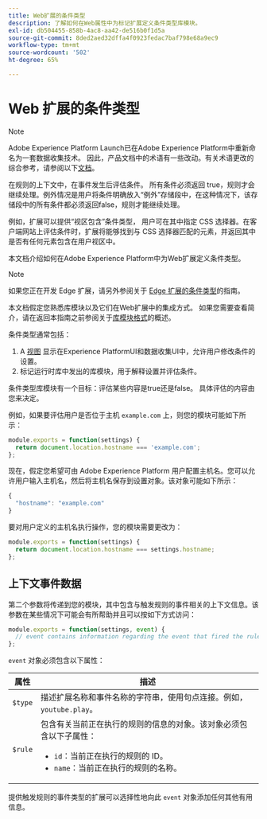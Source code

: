 ```yaml
---
title: Web扩展的条件类型
description: 了解如何在Web属性中为标记扩展定义条件类型库模块。
exl-id: db504455-858b-4ac8-aa42-de516b0f1d5a
source-git-commit: 8ded2aed32dffa4f0923fedac7baf798e68a9ec9
workflow-type: tm+mt
source-wordcount: '502'
ht-degree: 65%

---
```


# Web 扩展的条件类型

>[!NOTE]
>
>Adobe Experience Platform Launch已在Adobe Experience Platform中重新命名为一套数据收集技术。 因此，产品文档中的术语有一些改动。有关术语更改的综合参考，请参阅以下[文档](../../term-updates.md)。

在规则的上下文中，在事件发生后评估条件。 所有条件必须返回 true，规则才会继续处理。例外情况是用户将条件明确放入“例外”存储段中，在这种情况下，该存储段中的所有条件都必须返回false，规则才能继续处理。

例如，扩展可以提供“视区包含”条件类型， 用户可在其中指定 CSS 选择器。在客户端网站上评估条件时，扩展将能够找到与 CSS 选择器匹配的元素，并返回其中是否有任何元素包含在用户视区中。

本文档介绍如何在Adobe Experience Platform中为Web扩展定义条件类型。

>[!NOTE]
>
>如果您正在开发 Edge 扩展，请另外参阅关于 [Edge 扩展的条件类型](../edge/condition-types.md)的指南。
>
>本文档假定您熟悉库模块以及它们在Web扩展中的集成方式。 如果您需要查看简介，请在返回本指南之前参阅关于[库模块格式](./format.md)的概述。

条件类型通常包括：

1. A [视图](./views.md) 显示在Experience PlatformUI和数据收集UI中，允许用户修改条件的设置。
2. 标记运行时库中发出的库模块，用于解释设置并评估条件。

条件类型库模块有一个目标：评估某些内容是true还是false。 具体评估的内容由您来决定。

例如，如果要评估用户是否位于主机 `example.com` 上，则您的模块可能如下所示：

```js
module.exports = function(settings) {
  return document.location.hostname === 'example.com';
};
```

现在，假定您希望可由 Adobe Experience Platform 用户配置主机名。您可以允许用户输入主机名，然后将主机名保存到设置对象。该对象可能如下所示：

```js
{
  "hostname": "example.com"
}
```

要对用户定义的主机名执行操作，您的模块需要更改为：

```js
module.exports = function(settings) {
  return document.location.hostname === settings.hostname;
};
```

## 上下文事件数据

第二个参数将传递到您的模块，其中包含与触发规则的事件相关的上下文信息。该参数在某些情况下可能会有所帮助并且可以按如下方式访问：

```js
module.exports = function(settings, event) {
  // event contains information regarding the event that fired the rule
};
```

`event` 对象必须包含以下属性：

| 属性 | 描述 |
| --- | --- |
| `$type` | 描述扩展名称和事件名称的字符串，使用句点连接。例如，`youtube.play`。 |
| `$rule` | 包含有关当前正在执行的规则的信息的对象。该对象必须包含以下子属性：<ul><li>`id`：当前正在执行的规则的 ID。</li><li>`name`：当前正在执行的规则的名称。</li></ul> |

提供触发规则的事件类型的扩展可以选择性地向此 `event` 对象添加任何其他有用信息。

